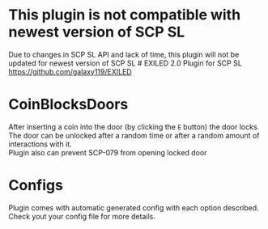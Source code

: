 # This plugin is not compatible with newest version of SCP SL
Due to changes in SCP SL API and lack of time, this plugin will not be updated for newest version of SCP SL
﻿# EXILED 2.0 Plugin for SCP SL
https://github.com/galaxy119/EXILED
 # CoinBlocksDoors
After inserting a coin into the door (by clicking the `E` button) the door locks.<br>
The door can be unlocked after a random time or after a random amount of interactions with it.<br>
Plugin also can prevent SCP-079 from opening locked door
# Configs
Plugin comes with automatic generated config with each option described. Check yout your config file for more details.
